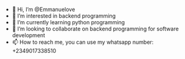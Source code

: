 - 👋 Hi, I’m @Emmanuelove
- 👀 I’m interested in backend programming 
- 🌱 I’m currently learning python programming
- 💞️ I’m looking to collaborate on backend programming for software development
- 📫 How to reach me, you can use my whatsapp number: +2349017338510

<!---
Emmanuelove/Emmanuelove is a ✨ special ✨ repository because its `README.md` (this file) appears on your GitHub profile.
You can click the Preview link to take a look at your changes.
--->
